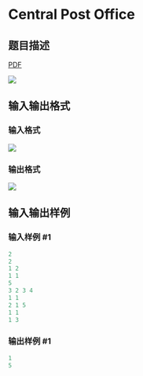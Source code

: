 # Central Post Office

## 题目描述

[problemUrl]: https://uva.onlinejudge.org/index.php?option=com_onlinejudge&Itemid=8&category=278&page=show_problem&problem=3801

[PDF](https://uva.onlinejudge.org/external/123/p12379.pdf)

![](https://cdn.luogu.com.cn/upload/vjudge_pic/UVA12379/0d597121f2e4a4b726b7ec23d9ba5ce970c812f9.png)

## 输入输出格式

### 输入格式

![](https://cdn.luogu.com.cn/upload/vjudge_pic/UVA12379/0baf653f0d0371440625eb19716e429b821749f6.png)

### 输出格式

![](https://cdn.luogu.com.cn/upload/vjudge_pic/UVA12379/8a67287aabdfd2e02ae23a66ae631608380b23cb.png)

## 输入输出样例

### 输入样例 #1

```cpp
2
2
1 2
1 1
5
3 2 3 4
1 1
2 1 5
1 1
1 3
```


### 输出样例 #1

```cpp
1
5
```


